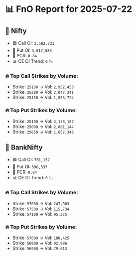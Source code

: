 # 📊 FnO Report for 2025-07-22

## 📘 Nifty
- 🟦 Call OI: `3,582,721`
- 🔴 Put OI: `3,017,585`
- 🔄 PCR: `0.84`
- 📊 CE OI Trend: `0` 📉
### 🔥 Top Call Strikes by Volume:
- Strike: `25100` → Vol: `2,952,453`
- Strike: `25200` → Vol: `2,047,341`
- Strike: `25150` → Vol: `1,853,724`
### 🔥 Top Put Strikes by Volume:
- Strike: `25100` → Vol: `3,128,187`
- Strike: `25000` → Vol: `2,081,144`
- Strike: `25050` → Vol: `1,657,346`
## 📘 BankNifty
- 🟦 Call OI: `701,152`
- 🔴 Put OI: `590,337`
- 🔄 PCR: `0.84`
- 📊 CE OI Trend: `0` 📉
### 🔥 Top Call Strikes by Volume:
- Strike: `57000` → Vol: `247,003`
- Strike: `57500` → Vol: `115,734`
- Strike: `57100` → Vol: `95,325`
### 🔥 Top Put Strikes by Volume:
- Strike: `57000` → Vol: `188,425`
- Strike: `56000` → Vol: `92,996`
- Strike: `56900` → Vol: `79,013`